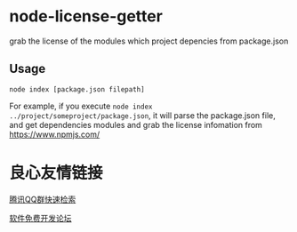 # node-license-getter
grab the license of the modules which project depencies from package.json

## Usage
`node index [package.json filepath]`


For example, if you execute `node index ../project/someproject/package.json`, it will parse the package.json file, and get dependencies modules and grab the license infomation from https://www.npmjs.com/


 # 良心友情链接

[腾讯QQ群快速检索](http://u.720life.cn/s/8cf73f7c)

[软件免费开发论坛](http://u.720life.cn/s/bbb01dc0)